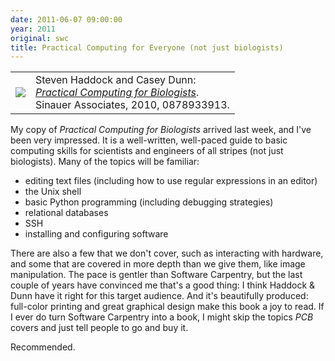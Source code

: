 ```yaml
---
date: 2011-06-07 09:00:00
year: 2011
original: swc
title: Practical Computing for Everyone (not just biologists)
---
```

<table>
<tbody>
<tr>
<td><a href="http://practicalcomputing.org/"><img src="{{'/files/2011/06/pcb.png' | relative_url}}" class="centered"></a></td>
<td valign="top">Steven Haddock and Casey Dunn:<br />
<a href="http://www.amazon.com/gp/product/0878933913"><em>Practical Computing for Biologists</em></a>.<br />
Sinauer Associates, 2010, 0878933913.</td>
</tr>
</tbody>
</table>
<p>My copy of <em>Practical Computing for Biologists</em> arrived last week, and I've been very impressed.  It is a well-written, well-paced guide to basic computing skills for scientists and engineers of all stripes (not just biologists).  Many of the topics will be familiar:</p>
<ul>
<li>editing text files (including how to use regular expressions in an editor)</li>
<li>the Unix shell</li>
<li>basic Python programming (including debugging strategies)</li>
<li>relational databases</li>
<li>SSH</li>
<li>installing and configuring software</li>
</ul>
<p>There are also a few that we don't cover, such as interacting with hardware, and some that are covered in more depth than we give them, like image manipulation.  The pace is gentler than Software Carpentry, but the last couple of years have convinced me that's a good thing: I think Haddock &amp; Dunn have it right for this target audience. And it's beautifully produced: full-color printing and great graphical design make this book a joy to read.  If I ever do turn Software Carpentry into a book, I might skip the topics <em>PCB</em> covers and just tell people to go and buy it.</p>
<p>Recommended.</p>
